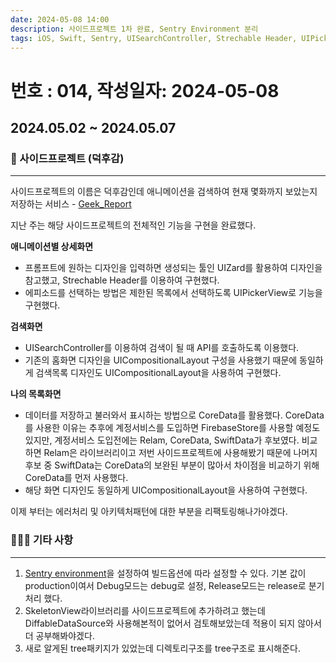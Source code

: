 ```yaml
---
date: 2024-05-08 14:00
description: 사이드프로젝트 1차 완료, Sentry Environment 분리
tags: iOS, Swift, Sentry, UISearchController, Strechable Header, UIPickerView, Core Data, tree, SkeletonView
---
```

# 번호 : 014, 작성일자: 2024-05-08

## 2024.05.02 ~ 2024.05.07
### 🚨 사이드프로젝트 (덕후감)
---

사이드프로젝트의 이름은 덕후감인데 애니메이션을 검색하여 현재 몇화까지 보았는지 저장하는 서비스 - [Geek_Report](https://github.com/sookim-1/Geek_Report)

지난 주는 해당 사이드프로젝트의 전체적인 기능을 구현을 완료했다.


**애니메이션별 상세화면**

- 프롬프트에 원하는 디자인을 입력하면 생성되는 툴인 UIZard를 활용하여 디자인을 참고했고, Strechable Header를 이용하여 구현했다.
- 에피소드를 선택하는 방법은 제한된 목록에서 선택하도록  UIPickerView로 기능을 구현했다.

**검색화면**

- UISearchController를 이용하여 검색이 될 때 API를 호출하도록 이용했다.
- 기존의 홈화면 디자인을 UICompositionalLayout 구성을 사용했기 때문에 동일하게 검색목록 디자인도 UICompositionalLayout을 사용하여 구현했다.

**나의 목록화면**

- 데이터를 저장하고 불러와서 표시하는 방법으로 CoreData를 활용했다. CoreData를 사용한 이유는 추후에 계정서비스를 도입하면 FirebaseStore를 사용할 예정도 있지만, 계정서비스 도입전에는 Relam, CoreData, SwiftData가 후보였다. 비교하면 Relam은 라이브러리이고 저번 사이드프로젝트에 사용해봤기 때문에 나머지 후보 중 SwiftData는 CoreData의 보완된 부분이 많아서 차이점을 비교하기 위해 CoreData를 먼저 사용했다.
- 해당 화면 디자인도 동일하게 UICompositionalLayout을 사용하여 구현했다.

이제 부터는 에러처리 및 아키텍처패턴에 대한 부분을 리팩토링해나가야겠다.

### 🙋🏻‍♂️ 기타 사항
---

1. [Sentry environment](https://docs.sentry.io/platforms/apple/guides/ios/configuration/environments/)을 설정하여 빌드옵션에 따라 설정할 수 있다. 기본 값이 production이여서 Debug모드는 debug로 설정, Release모드는 release로 분기처리 했다.
2. SkeletonView라이브러리를 사이드프로젝트에 추가하려고 했는데 DiffableDataSource와 사용해본적이 없어서 검토해보았는데 적용이 되지 않아서 더 공부해봐야겠다.
3. 새로 알게된 tree패키지가 있었는데 디렉토리구조를 tree구조로 표시해준다.
